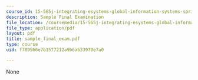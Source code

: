 ```yaml
---
course_id: 15-565j-integrating-esystems-global-information-systems-spring-2002
description: Sample Final Examination
file_location: /coursemedia/15-565j-integrating-esystems-global-information-systems-spring-2002/f789566e7b1577212a9b6a633970e7a0_sample_final_exam.pdf
file_type: application/pdf
layout: pdf
title: sample_final_exam.pdf
type: course
uid: f789566e7b1577212a9b6a633970e7a0

---
```

None